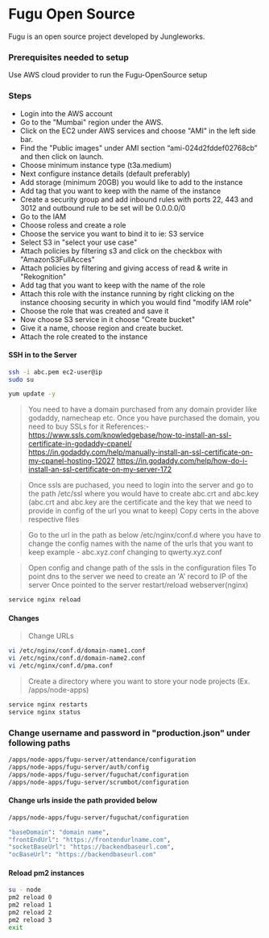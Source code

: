 # Fugu Open Source

Fugu is an open source project developed by Jungleworks.

### Prerequisites needed to setup

Use AWS cloud provider to run the Fugu-OpenSource setup 


### Steps
- Login into the AWS account
- Go to the "Mumbai" region under the AWS.
- Click on the EC2 under AWS services and choose "AMI" in the left side bar.
- Find the "Public images" under AMI section “ami-024d2fddef02768cb” and then click on launch.
- Choose minimum instance type (t3a.medium)
- Next configure instance details (default preferably)
- Add storage (minimum 20GB) you would like to add to the instance
- Add tag that you want to keep with the name of the instance
- Create a security group and add inbound rules with ports 22, 443 and 3012 and outbound rule to be set will be 0.0.0.0/0
- Go to the IAM
- Choose roless and create a role
- Choose the service you want to bind it to ie: S3 service
- Select S3 in "select your use case"
- Attach policies by filtering s3 and click on the checkbox with "AmazonS3FullAcces"
- Attach policies by filtering and giving access of read & write in "Rekognition"
- Add tag that you want to keep with the name of the role
- Attach this role with the instance running by right clicking on the instance choosing security in which you would find "modify IAM role"
- Choose the role that was created and save it
- Now choose S3 service in it choose "Create bucket"
- Give it a name, choose region and create bucket.
- Attach the role created to the instance



#### SSH in to the Server
```sh
ssh -i abc.pem ec2-user@ip
sudo su 
```

```sh
yum update -y
```
> You need to have a domain purchased from any domain provider like godaddy,    namecheap etc.
Once you have purchased the domain, you need to buy SSLs for it
References:-
https://www.ssls.com/knowledgebase/how-to-install-an-ssl-certificate-in-godaddy-cpanel/
https://in.godaddy.com/help/manually-install-an-ssl-certificate-on-my-cpanel-hosting-12027
https://in.godaddy.com/help/how-do-i-install-an-ssl-certificate-on-my-server-172

> Once ssls are puchased, you need to login into the server and go to the path
/etc/ssl where you would have to create abc.crt and abc.key
(abc.crt and abc.key are the certificate and the key that we need to provide in config of the url you wnat to keep)
> Copy certs in the above respective files

> Go to the url in the path as below
/etc/nginx/conf.d where you have to change the config names with the name of the urls that you want to keep
example - abc.xyz.conf changing to qwerty.xyz.conf

> Open config and change path of the ssls in the configuration files
> To point dns to the server we need to create an 'A' record to IP of the server
> Once pointed to the server restart/reload webserver(nginx)

```sh
service nginx reload
```

#### Changes

> Change URLs
```sh
vi /etc/nginx/conf.d/domain-name1.conf
vi /etc/nginx/conf.d/domain-name2.conf 
vi /etc/nginx/conf.d/pma.conf
```
> Create a directory where you want to store your node projects (Ex. /apps/node-apps)

```sh
service nginx restarts
service nginx status
```

### Change username and password in "production.json" under following paths

```sh
/apps/node-apps/fugu-server/attendance/configuration
/apps/node-apps/fugu-server/auth/config
/apps/node-apps/fugu-server/fuguchat/configuration
/apps/node-apps/fugu-server/scrumbot/configuration
```

#### Change urls inside the path provided below 
```sh
/apps/node-apps/fugu-server/fuguchat/configuration

"baseDomain": "domain name",
"frontEndUrl": "https://frontendurlname.com",
"socketBaseUrl": "https://backendbaseurl.com",
"ocBaseUrl": "https://backendbaseurl.com"
```

#### Reload pm2 instances
```sh
su - node
pm2 reload 0
pm2 reload 1
pm2 reload 2
pm2 reload 3
exit
```

